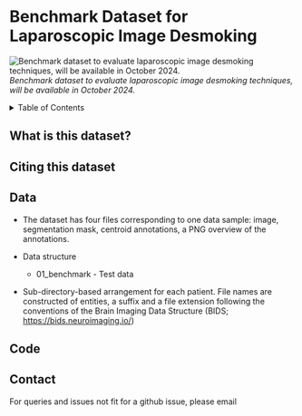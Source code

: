 # Benchmark Dataset for Laparoscopic Image Desmoking


![Benchmark dataset to evaluate laparoscopic image desmoking techniques, will be available in October 2024.](assets/dataset_snapshot.png)
*Benchmark dataset to evaluate laparoscopic image desmoking techniques, will be available in October 2024.*

<details><summary>Table of Contents</summary><p>

* [What is VerSe?](#what-is-verse)
* [Citing VerSe](#citing-verse)
* [Data](#data)
* [Download](#download)
* [License](#license)
* [Code](#code)
* [Contact](#contact)
* [Other Related Work](#other-related-work)
* [Acknowledgements](#acknowledgements)

</p></details><p></p>

## What is this dataset?
 

## Citing this dataset



## Data

* The dataset has four files corresponding to one data sample: image, segmentation mask, centroid annotations, a PNG overview of the annotations.

* Data structure 
    - 01_benchmark - Test data

* Sub-directory-based arrangement for each patient. File names are constructed of entities, a suffix and a file extension following the conventions of the Brain Imaging Data Structure (BIDS; https://bids.neuroimaging.io/)


## Code


## Contact
For queries and issues not fit for a github issue, please email

